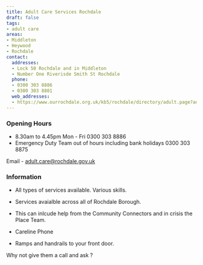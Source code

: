 ```yaml
---
title: Adult Care Services Rochdale
draft: false
tags:
- adult care
areas:
- Middleton
- Heywood
- Rochdale
contact:
  addresses:
  - Lock 50 Rochdale and in Middleton
  - Number One Riverisde Smith St Rochdale
  phone:
  - 0300 303 8886
  - 0300 303 8801
  web_addresses:
  - https://www.ourrochdale.org.uk/kb5/rochdale/directory/adult.page?adultchannel=0
---
```


### Opening Hours
- 8.30am to 4.45pm  Mon - Fri     0300 303 8886  
- Emergency Duty Team out of hours  including bank holidays   0300 303 8875

Email -  adult.care@rochdale.gov.uk
### Information

* All types of services available.  Various skills.
* Services avaialble across all of Rochdale Borough.
* This can inlcude help from the Community Connectors
and in crisis the Place Team.

* Careline Phone
* Ramps and handrails to your front door.

Why not give them a call and ask ?